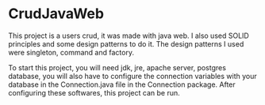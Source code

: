# CrudJavaWeb
This project is a users crud, it was made with java web. I also used SOLID principles and some design patterns to do it. The design patterns I used were singleton, command and factory.

To start this project, you will need jdk, jre, apache server, postgres database, you will also have to configure the connection variables with your
database in the Connection.java file in the Connection package. After configuring these softwares, this project can be run.
